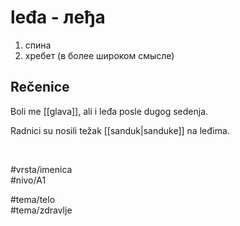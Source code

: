 # leđa - леђа

1. спина  
2. хребет (в более широком смысле)  

## Rečenice

Boli me [[glava]], ali i leđa posle dugog sedenja.  

Radnici su nosili težak [[sanduk|sanduke]] na leđima.  

<br>

#vrsta/imenica  
#nivo/A1  

#tema/telo  
#tema/zdravlje  

